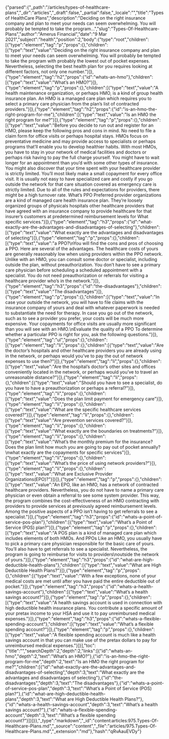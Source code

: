 {"parsed":{"_path":"/articles/types-of-healthcare-plans","_dir":"articles","_draft":false,"_partial":false,"_locale":"","title":"Types of HealthCare Plans","description":"Deciding on the right insurance company and plan to meet your needs can seem overwhelming. You will probably be tempted to take the program...","slug":"Types-Of-Healthcare-Plans","author":"Amerus Financial","date":"9 Mar 2021","subject":"health","position":2,"body":{"type":"root","children":[{"type":"element","tag":"p","props":{},"children":[{"type":"text","value":"Deciding on the right insurance company and plan to meet your needs can seem overwhelming. You will probably be tempted to take the program with probably the lowest out of pocket expenses. Nevertheless, selecting the best health plan for you requires looking at different factors, not only one number."}]},{"type":"element","tag":"h2","props":{"id":"whats-an-hmo"},"children":[{"type":"text","value":"What’s an HMO?"}]},{"type":"element","tag":"p","props":{},"children":[{"type":"text","value":"A health maintenance organization, or perhaps HMO, is a kind of group health insurance plan. An HMO is a managed care plan which requires you to select a primary care physician from the plan’s list of contracted providers."}]},{"type":"element","tag":"h2","props":{"id":"is-an-hmo-the-right-program-for-me"},"children":[{"type":"text","value":"Is an HMO the right program for me?"}]},{"type":"element","tag":"p","props":{},"children":[{"type":"text","value":"Before you decide to run out and register for an HMO, please keep the following pros and cons in mind. No need to file a claim form for office visits or perhaps hospital stays. HMOs focus on preventative medicine and may provide access to specialists or perhaps programs that’ll enable you to develop healthier habits. With most HMOs, you have to stay in your network of medical facilities and doctors or perhaps risk having to pay the full charge yourself. You might have to wait longer for an appointment than you’d with some other types of insurance. You might also discover that your time spent with your healthcare provider is strictly limited. You’ll most likely make a small copayment for every office visit. It is usually not easy to have specialized care and costly if you go outside the network for that care situation covered as emergency care is strictly limited. Due to all of the rules and expectations for providers, there might be a high turnover rate. What’s PPO Preferred provider organizations are a kind of managed care health insurance plan. They’re loosely organized groups of physicals hospitals other healthcare providers that have agreed with an insurance company to provide healthcare for that insurer’s customers at predetermined reimbursement levels for What specific services."}]},{"type":"element","tag":"h3","props":{"id":"what-exactly-are-the-advantages-and-disadvantages-of-selecting"},"children":[{"type":"text","value":"What exactly are the advantages and disadvantages of selecting"}]},{"type":"element","tag":"p","props":{},"children":[{"type":"text","value":"a PPO?\nYou will find the cons and pros of choosing a PPO. Here are several of the advantages. The healthcare costs of yours are generally reasonably low when using providers within the PPO network. Unlike with an HMO, you can consult some doctor or specialist, including outside the plan, without preauthorization. You don’t have to see a primary care physician before scheduling a scheduled appointment with a specialist. You do not need preauthorization or referrals for visiting a healthcare provider who’s in the network."}]},{"type":"element","tag":"h3","props":{"id":"the-disadvantages"},"children":[{"type":"text","value":"The disadvantages"}]},{"type":"element","tag":"p","props":{},"children":[{"type":"text","value":"In case your outside the network, you will have to file claims with the insurance company of yours and deal with whatever paperwork is needed to substantiate the need for therapy. In case you go out of the network, such as to see a provider you prefer, your costs will be much more expensive. Your copayments for office visits are usually more significant than you will see with an HMO.\nEvaluate the quality of a PPO To determine whether a particular PPO is right for you, ask the following questions."}]},{"type":"element","tag":"ul","props":{},"children":[{"type":"element","tag":"li","props":{},"children":[{"type":"text","value":"Are the doctor’s hospitals and other healthcare providers you are already using in the network, or perhaps would you’ve to pay the out of network expenses to use then?"}]},{"type":"element","tag":"li","props":{},"children":[{"type":"text","value":"Are the hospital’s doctor’s other sites and offices conveniently located in the network, or perhaps would you’ve to travel an unreasonable distance?"}]},{"type":"element","tag":"li","props":{},"children":[{"type":"text","value":"Should you have to see a specialist, do you have to have a preauthorization or perhaps a referral?"}]},{"type":"element","tag":"li","props":{},"children":[{"type":"text","value":"Does the plan limit payment for emergency care"}]},{"type":"element","tag":"li","props":{},"children":[{"type":"text","value":"What are the specific healthcare services covered?"}]},{"type":"element","tag":"li","props":{},"children":[{"type":"text","value":"Are prevention services covered?"}]},{"type":"element","tag":"li","props":{},"children":[{"type":"text","value":"What exactly are the boundaries on treatments?"}]},{"type":"element","tag":"li","props":{},"children":[{"type":"text","value":"What’s the monthly premium for the insurance? Does the plan limit how much you are going to pay out of pocket annually?\nwhat exactly are the copayments for specific services"}]},{"type":"element","tag":"li","props":{},"children":[{"type":"text","value":"What’s the price of using network providers?"}]},{"type":"element","tag":"li","props":{},"children":[{"type":"text","value":"What are Exclusive Provider Organizations(EPO)?"}]}]},{"type":"element","tag":"p","props":{},"children":[{"type":"text","value":"An EPO, like an HMO, has a network of contracted healthcare providers. Nevertheless, you do not have to name a primary care physician or even obtain a referral to see some system provider. This way, the program combines the cost-effectiveness of an HMO contracting with providers to provide services at previously agreed reimbursement levels. Among the positive aspects of a PPO isn’t having to get referrals to see a specialist."}]},{"type":"element","tag":"h3","props":{"id":"whats-a-point-of-service-pos-plan"},"children":[{"type":"text","value":"What’s a Point of Service (POS) plan?"}]},{"type":"element","tag":"p","props":{},"children":[{"type":"text","value":"A POS plan is a kind of managed care plan which includes elements of both HMOs. And PPOs Like an HMO, you usually have to pick a primary care physician responsible for the basic care of yours. You’ll also have to get referrals to see a specialist. Nevertheless, the program is going to reimburse for visits to providers\noutside the network of yours."}]},{"type":"element","tag":"h3","props":{"id":"what-are-high-deductible-health-plans"},"children":[{"type":"text","value":"What are High Deductible Health Plans?"}]},{"type":"element","tag":"p","props":{},"children":[{"type":"text","value":"With a few exceptions, none of your medical costs are met until after you have paid the entire deductible out of pocket."}]},{"type":"element","tag":"h3","props":{"id":"whats-a-health-savings-account"},"children":[{"type":"text","value":"What’s a health savings account?"}]},{"type":"element","tag":"p","props":{},"children":[{"type":"text","value":"A health savings account is used in connection with high deductible health insurance plans. You contribute a specific amount of your pretax income to your HSA and use it to pay unreimbursed medical expenses."}]},{"type":"element","tag":"h3","props":{"id":"whats-a-flexible-spending-account"},"children":[{"type":"text","value":"What’s a flexible spending account?"}]},{"type":"element","tag":"p","props":{},"children":[{"type":"text","value":"A flexible spending account is much like a health savings account in that you can make use of the pretax dollars to pay for unreimbursed medical expenses."}]}],"toc":{"title":"","searchDepth":2,"depth":2,"links":[{"id":"whats-an-hmo","depth":2,"text":"What’s an HMO?"},{"id":"is-an-hmo-the-right-program-for-me","depth":2,"text":"Is an HMO the right program for me?","children":[{"id":"what-exactly-are-the-advantages-and-disadvantages-of-selecting","depth":3,"text":"What exactly are the advantages and disadvantages of selecting"},{"id":"the-disadvantages","depth":3,"text":"The disadvantages"},{"id":"whats-a-point-of-service-pos-plan","depth":3,"text":"What’s a Point of Service (POS) plan?"},{"id":"what-are-high-deductible-health-plans","depth":3,"text":"What are High Deductible Health Plans?"},{"id":"whats-a-health-savings-account","depth":3,"text":"What’s a health savings account?"},{"id":"whats-a-flexible-spending-account","depth":3,"text":"What’s a flexible spending account?"}]}]}},"_type":"markdown","_id":"content:articles:975.Types-Of-Healthcare-Plans.md","_source":"content","_file":"articles/975.Types-Of-Healthcare-Plans.md","_extension":"md"},"hash":"qRvAauEVDy"}